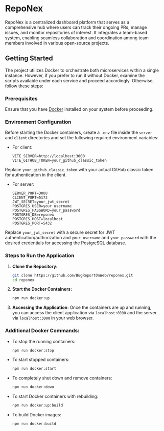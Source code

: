 # RepoNex

RepoNex is a centralized dashboard platform that serves as a comprehensive hub where users can track their ongoing PRs, manage issues, and monitor repositories of interest. It integrates a team-based system, enabling seamless collaboration and coordination among team members involved in various open-source projects.

## Getting Started

The project utilizes Docker to orchestrate both microservices within a single instance. However, if you prefer to run it without Docker, examine the scripts available under each service and proceed accordingly. Otherwise, follow these steps:

### Prerequisites

Ensure that you have [Docker](https://www.docker.com/get-started) installed on your system before proceeding.

### Environment Configuration

Before starting the Docker containers, create a `.env` file inside the `server` and `client` directories and set the following required environment variables:

- For client:
    ```env
    VITE_SERVER=http://localhost:3000
    VITE_GITHUB_TOKEN=your_github_classic_token
    ```

Replace `your_github_classic_token` with your actual GitHub classic token for authentication in the client.

- For server:
    ```env
    SERVER_PORT=3000
    CLIENT_PORT=5173
    JWT_SECRET=your_jwt_secret
    POSTGRES_USER=your_username
    POSTGRES_PASSWORD=your_password
    POSTGRES_DB=reponex
    POSTGRES_HOST=localhost
    POSTGRES_PORT=5432
    ```

Replace `your_jwt_secret` with a secure secret for JWT authentication/authorization and `your_username` and `your_password` with the desired credentials for accessing the PostgreSQL database.

### Steps to Run the Application

1. **Clone the Repository:**
    ```bash
    git clone https://github.com/BugReportOnWeb/reponex.git
    cd reponex
    ```

3. **Start the Docker Containers:**
    ```bash
    npm run docker:up
    ```

4. **Accessing the Application:**
    Once the containers are up and running, you can access the client application via `localhost:8000` and the server via `localhost:3000` in your web browser.

### Additional Docker Commands:

- To stop the running containers:
    ```bash
    npm run docker:stop
    ```

- To start stopped containers:
    ```bash
    npm run docker:start
    ```

- To completely shut down and remove containers:
    ```bash
    npm run docker:down
    ```

- To start Docker containers with rebuilding:
    ```bash
    npm run docker:up:build
    ```

- To build Docker images:
    ```bash
    npm run docker:build
    ```
